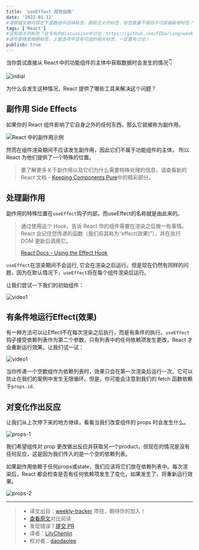 ```yaml
---
title: 'useEffect 视觉指南'
date: '2022-01-12'
#请根据文章内容在下面数组中选择标签，删除无关的标签，标签数量不限但不可直接新增标签！
tags: ['React']
#没有相关的标签？在专有的discussion中讨论：https://github.com/FEDarling/weekly-tracker/discussions/51#discussion-3827174
#请不要随意增删标签，上面选项中没有可选的相关标签，一定要先讨论！
publish: true
---
```


当你尝试直接从 React 中的功能组件的主体中获取数据时会发生的情况👇

![initial](https://cdn.jsdelivr.net/gh/LilyChenlin/-imageStore/React%20Status/effect-1.gif)

为什么会发生这种情况，React 提供了哪些工具来解决这个问题？
<!--以上是预览信息，图片一张或限制百字左右，前者优先-->
<!-- more -->
## 副作用 Side Effects

如果你的 React 组件影响了它自身之外的任何东西，那么它就被称为副作用。

![React 中的副作用示例](https://cdn.jsdelivr.net/gh/LilyChenlin/-imageStore/React%20Status/side-effect-3.png)

然而在组件渲染期间不应该发生副作用，因此它们不属于功能组件的主体，
所以React 为他们提供了一个特殊的位置。

> 要了解更多关于副作用以及它们为什么需要特殊处理的信息，请查看新的 React 文档 - [Keeping Components Pure](https://beta.reactjs.org/learn/keeping-components-pure)中的精彩部分。

## 处理副作用

副作用的特殊位置在`useEffect`钩子内部，而useEffect的名称就是由此来的。

> 通过使用这个 Hook，告诉 React 你的组件需要在渲染之后做一些事情。React 会记住您传递的函数（我们将其称为“effect(效果)”），并在执行 DOM 更新后调用它。
>
>  [React Docs - Using the Effect Hook](https://reactjs.org/docs/hooks-effect.html#example-using-hooks)

`useEffect`在渲染期间不会运行, 它会在渲染之后运行。但是现在仍然有同样的问题，因为在默认情况下，`useEffect`将在每个组件渲染后运行。

让我们尝试一下我们的初始组件：

![video1](https://cdn.jsdelivr.net/gh/LilyChenlin/-imageStore/React%20Status/effect-1.gif)

## 有条件地运行Effect(效果)

有一种方法可以让Effect不在每次渲染之后执行，而是有条件的执行。`useEffect`钩子接受依赖列表作为第二个参数，只有列表中的任何依赖项发生更改，React 才会重新运行效果。让我们试一试：

![video1](https://cdn.jsdelivr.net/gh/LilyChenlin/-imageStore/React%20Status/effect-2.gif)

当你传递一个空数组作为依赖列表时，效果只会在第一次渲染后运行一次。它可以防止在我们的案例中发生无限循环。但是，你可能会注意到我们的 fetch 函数依赖于`props.id`.

## 对变化作出反应

让我们从上次停下来的地方继续，看看当我们改变组件的 props 时会发生什么。

![props-1](https://cdn.jsdelivr.net/gh/LilyChenlin/-imageStore/React%20Status/props-1.gif)

我们希望组件对 prop 更改做出反应并获取另一个product，但现在的情况是没有任何反应，这是因为我们传入的是一个空的依赖列表。

如果副作用依赖于任何props或state，我们应该将它们放在依赖列表中。每次渲染后，React 都会检查是否有任何依赖项发生了变化，如果发生了，将重新运行效果。

![props-2](https://cdn.jsdelivr.net/gh/LilyChenlin/-imageStore/React%20Status//props-2.gif)

---

> * 译文出自：[weekly-tracker](https://github.com/FEDarling/weekly-tracker) 项目，期待你的加入！
> * [查看原文](https://alexsidorenko.com/blog/useeffect/)对比阅读
> * 发现错误？[提交 PR](https://github.com/FEDarling/weekly-tracker/blob/main/weeklys/react_status/271/A_Visual_Guide_to_useEffect.md)
> * 译者：[LilyChenlin](https://github.com/LilyChenlin)
> * 校对者：[daodaolee](https://github.com/daodaolee)